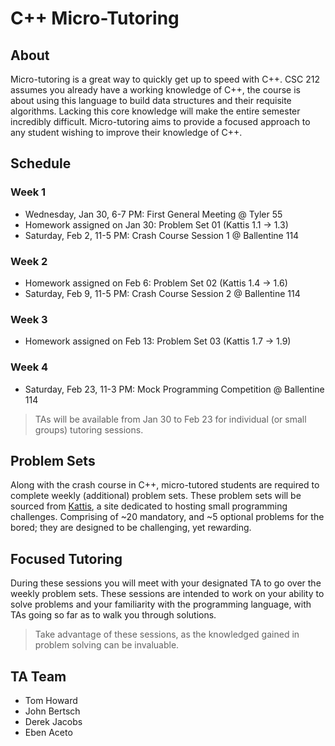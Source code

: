 # C++ Micro-Tutoring

## About

Micro-tutoring is a great way to quickly get up to speed with C++. 
CSC 212 assumes you already have a working knowledge of C++, the course is about using this language to build data structures and their requisite algorithms.
Lacking this core knowledge will make the entire semester incredibly difficult.
Micro-tutoring aims to provide a focused approach to any student wishing to improve their knowledge of C++.

## Schedule

### Week 1 
- Wednesday, Jan 30, 6-7 PM: First General Meeting @ Tyler 55
- Homework assigned on Jan 30: Problem Set 01 (Kattis 1.1 -> 1.3)
- Saturday, Feb 2, 11-5 PM: Crash Course Session 1 @ Ballentine 114

### Week 2
- Homework assigned on Feb 6: Problem Set 02 (Kattis 1.4 -> 1.6)
- Saturday, Feb 9, 11-5 PM: Crash Course Session 2 @ Ballentine 114

### Week 3
- Homework assigned on Feb 13: Problem Set 03 (Kattis 1.7 -> 1.9)

### Week 4
- Saturday, Feb 23, 11-3 PM: Mock Programming Competition @ Ballentine 114

> TAs will be available from Jan 30 to Feb 23 for individual (or small groups) tutoring sessions.

## Problem Sets

Along with the crash course in C++, micro-tutored students are required to complete weekly (additional) problem sets. 
These problem sets will be sourced from [Kattis](http://open.kattis.com), a site dedicated to hosting small programming challenges. 
Comprising of ~20 mandatory, and ~5 optional problems for the bored; they are designed to be challenging, yet rewarding.

## Focused Tutoring

During these sessions you will meet with your designated TA to go over the weekly problem sets. 
These sessions are intended to work on your ability to solve problems and your familiarity with the programming language, with TAs going so far as to walk you through solutions.

> Take advantage of these sessions, as the knowledged gained in problem solving can be invaluable. 

## TA Team

* Tom Howard
* John Bertsch
* Derek Jacobs
* Eben Aceto

